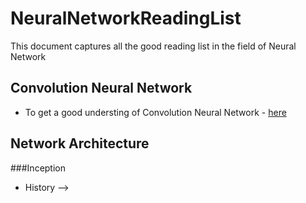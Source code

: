 # NeuralNetworkReadingList
This document captures all the good reading list in the field of Neural Network

## Convolution Neural Network

* To get a good understing of Convolution Neural Network - [here](http://cs231n.github.io/convolutional-networks/)

## Network Architecture

###Inception
* History --> 
